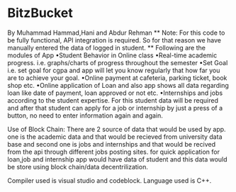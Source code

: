 # BitzBucket
By Muhammad Hammad,Hani and Abdur Rehman
** Note: For this code to be fully functional, API integration is required.
So for that reason we have manually entered the data of logged in 
student. **
Following are the modules of App
•Student Behavior in Online class
•Real-time academic progress. i.e. graphs/charts of progress throughout the semester
•Set Goal i.e. set goal for cgpa and app will let you know regularly that how far you are to achieve your goal.
•Online payment at cafeteria, parking ticket, book shop etc.
•Online application of Loan and also app shows all data regarding loan like date of payment, loan approved or not etc.
•Internships and jobs according to the student expertise. For this student data will be required and after 
that student can apply for a job or internship by just a press of a button, no need to enter information again and again.


Use of Block Chain: There are 2 source of data that would be used by app. one is the academic data and that would be
 recieved from university data base and second one is jobs and internships and that would be recived from the api through different
jobs posting sites. for quick application for loan,job and internship app would have data of student and this data would be store using
block chain/data decentrilization.

Compiler used is visual studio and codeblock.
Language used is C++.


